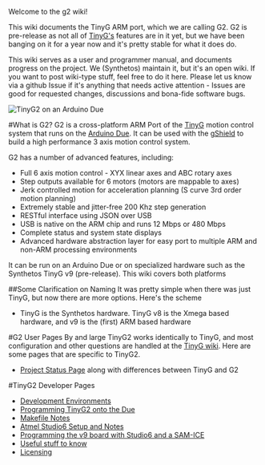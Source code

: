 Welcome to the g2 wiki!

This wiki documents the TinyG ARM port, which we are calling G2. G2 is pre-release as not all of [TinyG's](https://github.com/synthetos/TinyG) features are in it yet, but we have been banging on it for a year now and it's pretty stable for what it does do.

This wiki serves as a user and programmer manual, and documents progress on the project. We (Synthetos) maintain it, but it's an open wiki. If you want to post wiki-type stuff, feel free to do it here. Please let us know via a github Issue if it's anything that needs active attention - Issues are good for requested changes, discussions and bona-fide software bugs.

![TinyG2 on an Arduino Due](http://farm4.staticflickr.com/3739/10301325295_31cb0dc6ab_h.jpg)

#What is G2?
G2 is a cross-platform ARM Port of the [TinyG](https://github.com/synthetos/TinyG) motion control system that runs on the [Arduino Due](http://arduino.cc/en/Main/ArduinoBoardDue). It can be used with the [gShield](https://github.com/synthetos/grblShield/wiki) to build a high performance 3 axis motion control system.

G2 has a number of advanced features, including:

* Full 6 axis motion control - XYX linear axes and ABC rotary axes
* Step outputs available for 6 motors (motors are mappable to axes)
* Jerk controlled motion for acceleration planning (S curve 3rd order motion planning)
* Extremely stable and jitter-free 200 Khz step generation
* RESTful interface using JSON over USB
* USB is native on the ARM chip and runs 12 Mbps or 480 Mbps
* Complete status and system state displays
* Advanced hardware abstraction layer for easy port to multiple ARM and non-ARM processing environments

It can be run on an Arduino Due or on specialized hardware such as the Synthetos TinyG v9 (pre-release). This wiki covers both platforms

##Some Clarification on Naming
It was pretty simple when there was just TinyG, but now there are more options. Here's the scheme
 * TinyG is the Synthetos hardware. TinyG v8 is the Xmega based hardware, and v9 is the (first) ARM based hardware 

#G2 User Pages
By and large TinyG2 works identically to TinyG, and most configuration and other questions are handled at the [TinyG wiki](https://github.com/synthetos/TinyG/wiki). Here are some pages that are specific to TinyG2. 
* [Project Status Page](https://github.com/synthetos/g2/wiki/G2-Project-Status-Page) along with differences between TinyG and G2

#TinyG2 Developer Pages
* [Development Environments](https://github.com/synthetos/g2/wiki/Development-Environments)
* [Programming TinyG2 onto the Due](https://github.com/synthetos/g2/wiki/Programming-TinyG2)
* [Makefile Notes](https://github.com/synthetos/g2/wiki/Makefile-Notes)
* [Atmel Studio6 Setup and Notes](https://github.com/synthetos/g2/wiki/g2-in-Studio6)
* [Programming the v9 board with Studio6 and a SAM-ICE](https://github.com/synthetos/g2/wiki/Programming-v9-with-Studio6-and-the-SAM-ICE)
* [Useful stuff to know](https://github.com/synthetos/g2/wiki/Useful-Stuff)
* [Licensing](https://github.com/synthetos/g2/wiki/Licensing)